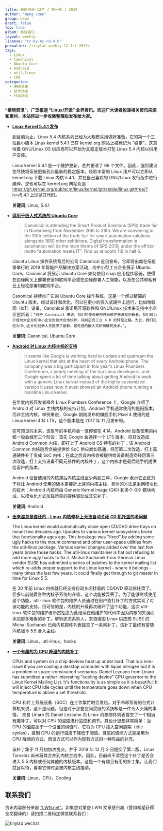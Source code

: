 ```yaml
---
title: 泰晓资讯·12月 / 第一期 / 2019
author: 'Wang Chen'
group: news
draft: false
top: true
album: 泰晓资讯
layout: weekly
license: "cc-by-nc-nd-4.0"
permalink: /tinylab-weekly-12-1st-2019/
tags:
  - Linux
  - Canonical
  - Ubuntu Core
  - Android
  - util-linux
  - CPU
categories:
  - 泰晓资讯
  - 技术动态
  - 行业动向
---
```


**“泰晓资讯”，广泛报道 “Linux/开源” 业界资讯。欢迎广大读者投递相关资讯来源和素材，本站将进一步收集整理后发布给大家。**

- [**Linux Kernel 5.4.1 发布**](https://lkml.org/lkml/2019/12/1/35)

    到目前为止，Linux 5.4 内核系列已经为大规模采用做好准备，它的第一个三位数小版本 Linux kernel 5.4.1 已在 kernel.org 网站上被标记为 “稳定”。这意味着 GNU/Linux OS 供应商可以开始为其稳定版本打包 Linux 5.4 内核以供用户安装。

    Linux kernel 5.4.1 是一个维护更新，总共更改了 69 个文件。因此，强烈建议您尽快将系统更新到此最新的稳定版本。经验丰富的 Linux 用户可以立即从 kernel.org 下载 Linux 内核 5.4.1，并在自己喜欢的 GNU/Linux 发行版中进行编译。您也可以在 kernel.org 网站页面：https://git.kernel.org/pub/scm/linux/kernel/git/stable/linux.git/tree/?h=v5.4.1 上浏览其代码。
    
    **关键词**: Linux, 5.4.1

- [**适用于嵌入式系统的 Ubuntu Core**](https://ubuntu.com/blog/canonical-introduces-ubuntu-to-the-industrial-mittelstand-at-sps-2019)

    > Canonical is attending the Smart Product Solutions (SPS) trade fair in Nuremberg from November 26th to 28th. We are convening to the 30th edition of the trade fair for smart automation solutions alongside 1650 other exhibitors. Digital transformation in automation will be the main theme of SPS 2019, under the official motto “automation meets IT”. Find us at booth 119 in hall 6.

    Ubuntu Linux 操作系统背后的公司 Canonical 近日宣布，它即将出席在纽伦堡举行的 2019 年智能产品解决方案活动，向中小型工业企业展示 Ubuntu Core。Canonical 将展示 Ubuntu Core 如何使用 snap 应用程序容器，使得在边缘网关上部署安全物联网平台或在边缘部署人工智能，以及在公共和私有云上轻松部署物联网平台。

    Canonical 持续推广它的 Ubuntu Core 操作系统，这是一个经过精简的 Ubuntu 版本，经过设计和优化，可以在更小的嵌入式硬件上运行，比如物联网（IoT）设备，Canonical 承诺用开源软件和 GNU/Linux 技术来支持中小企业创新者：`“对于 Canonical 来说，我们的使命是用开源软件来激励创新者。我们致力于成为大企业和中小企业的技术合作伙伴，共同迈向工业 4.0 的转型之路。为此，我们已经为中小企业的创新人员提供了最新、最先进的嵌入式和物联网技术。”`。

    **关键词**: Canonical, Ubuntu Core

- [**Android 对 Linux 内核主线的支持**](https://arstechnica.com/gadgets/2019/11/google-outlines-plans-for-mainline-linux-kernel-support-in-android/)

    > It seems like Google is working hard to update and upstream the Linux kernel that sits at the heart of every Android phone. The company was a big participant in this year's Linux Plumbers Conference, a yearly meeting of the top Linux developers, and Google spent a lot of time talking about getting Android to work with a generic Linux kernel instead of the highly customized version it uses now. It even showed an Android phone running a mainline Linux kernel.

    在年度内核开发者峰会 Linux Plumbers Conference 上，Google 介绍了 Android 对 Linux 主线内核的支持计划。Android 手机通常使用的是旧版本，而非主线内核。举例来说，Google 刚刚发布的旗舰手机 Pixel 4 使用的是 Linux kernel 4.14 LTS，这个版本是在 2017 年 11 月发布的。

    在可预见的未来，该型号的手机将会一直停留在 4.14。Android 设备使用的内核一般会经历三个阶段：首先 Google 会选择一个 LTS 版本，将其改造成 Android Common 内核，即打上了 Android OS 特有的补丁；该 Android Common 内核随后会被提供给 SoC 供应商如高通，经历第二次改造，打上高通硬件补丁变成 SoC 内核；在此之后该内核会被提供给设备制造商经历第三次改造，打上支持设备不同元器件的内核补丁，这个内核才是最后随手机提供给客户的版本。

    Android 设备使用的内核滞后内核主线至少两到三年，Google 表示它正致力于将让 Android 使用的版本更接近上游的内核主线，具体的方法是采用模块化的技术：Android 内核将由 Generic Kernel Image (GKI) 和多个 GKI 模块构成，以模块化方式加载所需的硬件驱动或其它补丁。

    **关键词**: Android

- [**出来混总是要还的 - Linux 内核修补上无法自动关闭 CD 机托盘的老问题**](https://linuxreviews.org/Linux_Kernel_Could_Support_Automatic_Closing_Of_CD/DVD_Drive_Trays_On_Mount_(Again))

    The Linux kernel would automatically close open CD/DVD drive trays on mount two decades ago. Updates to various kernel subsystems broke that functionality ages ago. This breakage was "fixed" by adding some ugly hacks to the mount command and other user-space utilities from the util-linux package. Various kernel changes added over the last few years broke those hacks. The util-linux maintainer is flat out refusing to add more ugly hacks to fix it. Michal Suchanek from German Linux vendor SUSE has submitted a series of patches to the kernel mailing list which re-adds proper support to the Linux kernel - where it belongs - many times the last few years. It could finally get through to git master in time for Linux 5.5.
    
    在 20 年前 Linux 内核就已经支持自动关闭挂载的 CD/DVD 驱动器托盘了。但多年前随着各种内核子系统的升级，这个功能被弄丢了。为了能够继续使用这个功能，util-linux 软件包的维护人员通过在用户态打补丁的方式实现了对该功能的支持。但可恼的是，内核的升级再次破坏了这个功能，这次 util-linux 软件包的维护者断然拒绝为此继续在他维护的代码中因为内核的失误而添加更多难看的补丁。解铃还须系铃人，来自德国 Linux 供应商 SUSE 的 Michal Suchanek 已向内核邮件列表提交了一系列补丁。该补丁最终有望随内核版本 5.5 合入主线。
    
    **关键词**: Linux，util-linux，hacks

- [**一个有趣的为 CPU 降温的内核补丁**](https://linuxreviews.org/Linux_Kernel_To_Get_CPU_Idle_Cooling_Solution)

    CPUs and system on a chip devices heat up under load. That is a non-issue if you are cooling a desktop computer with liquid nitrogen but it is a problem in space-constrained scenarios. Daniel Lezcano from Linaro has submitted a rather interesting "cooling device" CPU governor to the Linux Kernel Mailing List. It's functionality is as simple as it is beautiful: It will inject CPU idle cycles until the temperature goes down when CPU temperature is above a set threshold.
    
    CPU 和片上系统设备（SOC）在工作繁忙时会发热。对于冷却系统的台式计算机来说，这不是问题，但是对于那些空间受限的系统却是一件令人头痛的事情。 来自 Linaro 的 Daniel Lezcano 向 Linux 内核邮件列表提交了一个相当有趣补丁，可以对 CPU 的温度进行监控和调节。其设计思想非常简单：当 CPU 的温度高于一个设置的阈值时，它将为 CPU 插入空闲周期（idle cycles），直到 CPU 的运行温度下降低于阈值。目前的调控方式是采用为 CPU 降频的方式，而该方式可以作为现有方式的一种有益的补充。
    
    该补丁集于 11 月初初次提交，并于 2019 年 12 月 3 日提交了第二版。Linus Torvalds 尚未将其合并到内核主线中。因此，目前尚不清楚这个补丁是否会进入 5.5 内核或任何其他的内核版本。这是一个有趣且有用的补丁集，让我们拭目以待，看看它何时会被内核主线接纳。
    
    **关键词**: Linux，CPU，Cooling
    
## 联系我们

资讯内容部分来自 [“LWN.net“](https://lwn.net/)。如果您对某些 LWN 文章感兴趣（譬如希望获得全文翻译的）请扫描二维码加微信联系我们：

![tinylab wechat](/images/wechat/tinylab.jpg)

